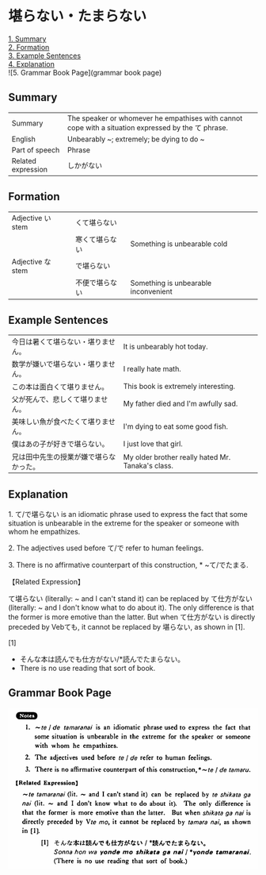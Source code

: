 # 堪らない・たまらない

[1. Summary](#summary)<br>
[2. Formation](#formation)<br>
[3. Example Sentences](#example-sentences)<br>
[4. Explanation](#explanation)<br>
![5. Grammar Book Page](grammar book page)<br>


## Summary

<table><tr>   <td>Summary</td>   <td>The speaker or whomever he empathises with cannot cope with a situation expressed by the て phrase.</td></tr><tr>   <td>English</td>   <td>Unbearably ~; extremely; be dying to do ~</td></tr><tr>   <td>Part of speech</td>   <td>Phrase</td></tr><tr>   <td>Related expression</td>   <td>しかがない</td></tr></table>

## Formation

<table class="table"> <tbody><tr class="tr head"> <td class="td"><span class="bold"><span>Adjective い stem</span></span></td> <td class="td"><span class="concept">くて堪らない</span> </td> <td class="td"><span>&nbsp;</span></td> </tr> <tr class="tr"> <td class="td"><span>&nbsp;</span></td> <td class="td"><span>寒<span class="concept">くて堪らない</span></span> </td> <td class="td"><span>Something    is unbearable cold</span></td> </tr> <tr class="tr head"> <td class="td"><span class="bold"><span>Adjective な stem</span></span></td> <td class="td"><span class="concept">で堪らない</span> </td> <td class="td"><span>&nbsp;</span></td> </tr> <tr class="tr"> <td class="td"><span>&nbsp;</span></td> <td class="td"><span>不便<span class="concept">で堪らない</span></span> </td> <td class="td"><span>Something    is unbearable inconvenient</span></td> </tr></tbody></table>

## Example Sentences

<table><tr>   <td>今日は暑くて堪らない・堪りません。</td>   <td>It is unbearably hot today.</td></tr><tr>   <td>数学が嫌いで堪らない・堪りません。</td>   <td>I really hate math.</td></tr><tr>   <td>この本は面白くて堪りません。</td>   <td>This book is extremely interesting.</td></tr><tr>   <td>父が死んで、悲しくて堪りません。</td>   <td>My father died and I'm awfully sad.</td></tr><tr>   <td>美味しい魚が食べたくて堪りません。</td>   <td>I'm dying to eat some good fish.</td></tr><tr>   <td>僕はあの子が好きで堪らない。</td>   <td>I just love that girl.</td></tr><tr>   <td>兄は田中先生の授業が嫌で堪らなかった。</td>   <td>My older brother really hated Mr. Tanaka's class.</td></tr></table>

## Explanation

<p>1. て/で<span class="cloze">堪らない</span> is an idiomatic phrase used to express the fact that some situation is unbearable in the extreme for the speaker or someone with whom he empathizes.</p>  <p>2. The adjectives used before て/で refer to human feelings.</p>  <p>3. There is no affirmative counterpart of this construction, * ~て/でたまる.</p>  <p>【Related Expression】</p>  <p>て堪らない (literally: ~ and I can't stand it) can be replaced by て仕方がない (literally: ~ and I don't know what to do about it). The only difference is that the former is more emotive than the latter. But when て仕方がない is directly preceded by Vebても, it cannot be replaced by <span class="cloze">堪らない</span>, as shown in [1].</p>  <p>[1]</p>  <ul> <li>そんな本は読んでも仕方がない/*読んで<span class="cloze">たまらない</span>。</li> <li>There is no use reading that sort of book.</li> </ul>

## Grammar Book Page

![](../img/Basic堪らない.png)

